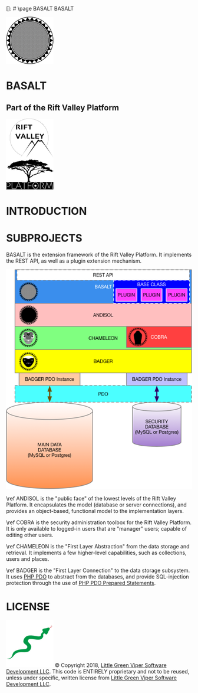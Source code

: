 []: # \page BASALT BASALT

![BASALT](images/BASALT.png)

BASALT
======
Part of the Rift Valley Platform
--------------------------------
![Rift Valley Platform](images/RVPLogo.png)

INTRODUCTION
============

SUBPROJECTS
===========
BASALT is the extension framework of the Rift Valley Platform. It implements the REST API, as well as a plugin extension mechanism.

![BASALT Diagram](images/BASALTLayers.png)

\ref ANDISOL is the "public face" of the lowest levels of the Rift Valley Platform. It encapsulates the model (database or server connections), and provides an object-based, functional model to the implementation layers.

\ref COBRA is the security administration toolbox for the Rift Valley Platform. It is only available to logged-in users that are "manager" users; capable of editing other users.

\ref CHAMELEON is the "First Layer Abstraction" from the data storage and retrieval. It implements a few higher-level capabilities, such as collections, users and places.

\ref BADGER is the "First Layer Connection" to the data storage subsystem. It uses [PHP PDO](http://php.net/manual/en/book.pdo.php) to abstract from the databases, and provide SQL-injection protection through the use of [PHP PDO Prepared Statements](http://php.net/manual/en/pdo.prepared-statements.php).

LICENSE
=======

![Little Green Viper Software Development LLC](images/viper.png)
© Copyright 2018, [Little Green Viper Software Development LLC](https://littlegreenviper.com).
This code is ENTIRELY proprietary and not to be reused, unless under specific, written license from [Little Green Viper Software Development LLC](https://littlegreenviper.com).
